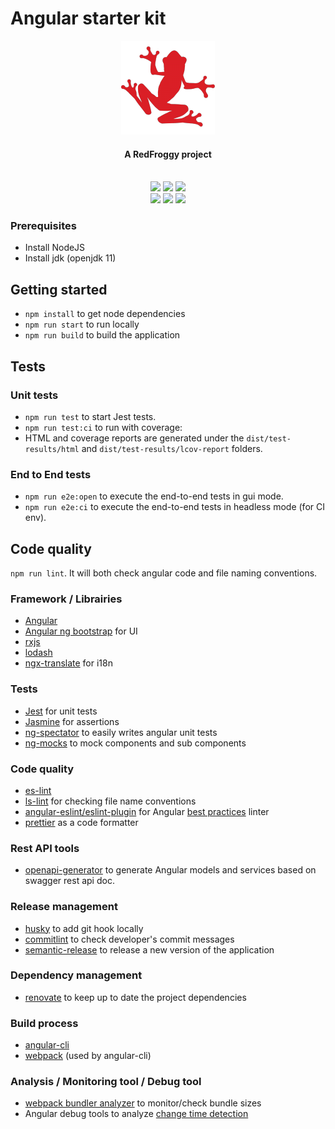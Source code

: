 # Angular starter kit

<div align="center">
  <a name="logo" href="https://www.redfroggy.fr"><img src=".gitlab/logo.png" alt="RedFroggy"></a>
  <h4 align="center">A RedFroggy project</h4>
</div>
<br/>

<div align="center">
  <a href="https://forthebadge.com"><img src="https://forthebadge.com/images/badges/fuck-it-ship-it.svg"/></a>
  <a href="https://forthebadge.com"><img src="https://forthebadge.com/images/badges/built-with-love.svg"/></a>
  <a href="https://forthebadge.com"><img src="https://forthebadge.com/images/badges/made-with-javascript.svg"/></a>
</div>
<div align="center">
  <a href="https://circleci.com/gh/RedFroggy/angular-starter-kit"><img src="https://circleci.com/gh/RedFroggy/angular-starter-kit.svg?style=svg"/></a>
  <a href="https://codecov.io/gh/RedFroggy/angular-starter-kit"><img src="https://codecov.io/gh/RedFroggy/angular-starter-kit/branch/master/graph/badge.svg?token=XM9R6ZV9SJ"/></a>
  <a href="https://github.com/semantic-release/semantic-release"><img src="https://img.shields.io/badge/%20%20%F0%9F%93%A6%F0%9F%9A%80-semantic--release-e10079.svg"/></a>
</div>

### Prerequisites

- Install NodeJS
- Install jdk (openjdk 11)

## Getting started

- `npm install` to get node dependencies
- `npm run start` to run locally
- `npm run build` to build the application

## Tests

### Unit tests

- `npm run test` to start Jest tests.
- `npm run test:ci` to run with coverage:
- HTML and coverage reports are generated under the `dist/test-results/html` and `dist/test-results/lcov-report` folders.

### End to End tests

- `npm run e2e:open` to execute the end-to-end tests in gui mode.
- `npm run e2e:ci` to execute the end-to-end tests in headless mode (for CI env).

## Code quality

`npm run lint`. It will both check angular code and file naming conventions.

### Framework / Librairies

- [Angular](https://angular.io/)
- [Angular ng bootstrap](https://ng-bootstrap.github.io) for UI
- [rxjs](https://rxjs-dev.firebaseapp.com/)
- [lodash](https://lodash.com/)
- [ngx-translate](https://github.com/ngx-translate/core) for i18n

### Tests

- [Jest](https://jestjs.io/) for unit tests
- [Jasmine](https://jasmine.github.io/) for assertions
- [ng-spectator](https://github.com/ngneat/spectator) to easily writes angular unit tests
- [ng-mocks](https://github.com/ike18t/ng-mocks) to mock components and sub components

### Code quality

- [es-lint](https://eslint.org)
- [ls-lint](https://github.com/loeffel-io/ls-lint) for checking file name conventions
- [angular-eslint/eslint-plugin](https://www.npmjs.com/package/@angular-eslint/eslint-plugin) for Angular [best practices](https://angular.io/guide/styleguide) linter
- [prettier](https://prettier.io/) as a code formatter

### Rest API tools

- [openapi-generator](https://openapi-generator.tech) to generate Angular models and services based on swagger rest api doc.

### Release management

- [husky](https://github.com/typicode/husky) to add git hook locally
- [commitlint](https://github.com/conventional-changelog/commitlint) to check developer's commit messages
- [semantic-release](https://github.com/semantic-release/semantic-release) to release a new version of the application

### Dependency management

- [renovate](https://github.com/renovatebot/renovate) to keep up to date the project dependencies

### Build process

- [angular-cli](https://cli.angular.io/)
- [webpack](https://webpack.js.org/) (used by angular-cli)

### Analysis / Monitoring tool / Debug tool

- [webpack bundler analyzer](https://github.com/webpack-contrib/webpack-bundle-analyzer) to monitor/check bundle sizes
- Angular debug tools to analyze [change time detection](https://github.com/angular/angular/blob/master/docs/TOOLS.md#enabling-debug-tools)
